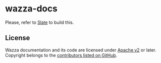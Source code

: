 wazza-docs
========

Please, refer to [Slate](https://github.com/tripit/slate) to build this.

## License
Wazza documentation and its code are licensed under [Apache v2](/LICENSE) or later. Copyright belongs to the [contributors listed on GitHub](https://github.com/Wazzaio/wazza-docs/graphs/contributors).
